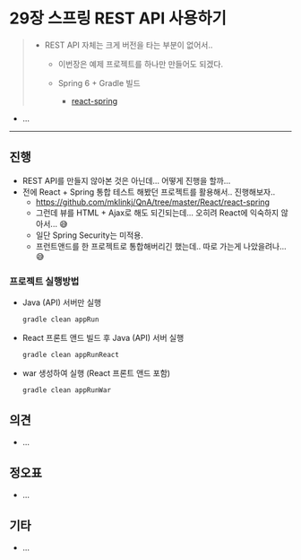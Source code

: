 # 29장 스프링 REST API 사용하기

> * REST API 자체는 크게 버전을 타는 부분이 없어서.. 
> 
>   * 이번장은 예제 프로젝트를 하나만 만들어도 되겠다. 
>   
>   * Spring 6 + Gradle 빌드
>     * [react-spring](react-spring)
>   
>     

* ...



---

## 진행

* REST API를 만들지 않아본 것은 아닌데... 어떻게 진행을 할까... 
* 전에 React + Spring 통합 테스트 해봤던 프로젝트를 활용해서.. 진행해보자..
  * https://github.com/mklinkj/QnA/tree/master/React/react-spring
  * 그런데 뷰를 HTML + Ajax로 해도 되긴되는데... 오히려 React에 익숙하지 않아서... 😅
  * 일단 Spring Security는 미적용.
  * 프런트앤드를 한 프로젝트로 통합해버리긴 했는데.. 따로 가는게 나았을려나...😅




### 프로젝트 실행방법

* Java (API) 서버만 실행

  ```sh
  gradle clean appRun
  ```

* React 프론트 앤드 빌드 후 Java (API) 서버 실행

  ```sh
  gradle clean appRunReact
  ```

* war 생성하여 실행 (React 프론트 앤드 포함)

  ```sh
  gradle clean appRunWar
  ```

  



## 의견

* ...



## 정오표

* ...






## 기타

* ...



